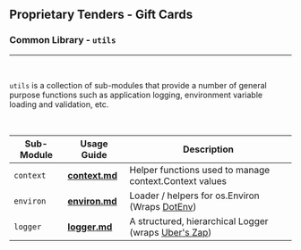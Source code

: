 ## Proprietary Tenders - Gift Cards
### Common Library - `utils`
---
<br>

`utils` is a collection of sub-modules that provide a number of general purpose functions such as application logging, environment variable loading and validation, etc.

<br>


| Sub-Module | Usage Guide | Description |
|---|---|---|
|  `context` | [**context.md**](context.md) | Helper functions used to manage context.Context values
|  `environ` | [**environ.md**](environ.md) | Loader / helpers for os.Environ (Wraps [DotEnv](https://github.com/joho/godotenv))
|  `logger` | [**logger.md**](logger.md) | A structured, hierarchical Logger (wraps [Uber's Zap](https://github.com/uber-go/zap))


 